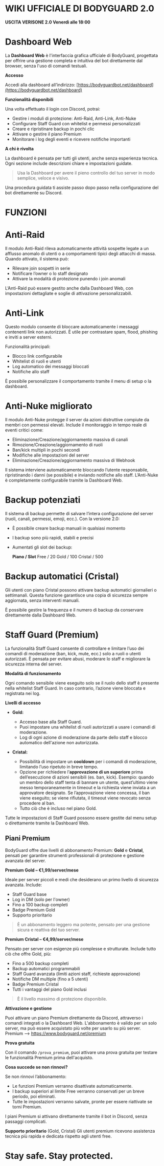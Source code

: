 # WIKI UFFICIALE DI BODYGUARD 2.0

**USCITA VERISONE 2.0 Venerdì alle 18:00**

# **Dashboard Web**

La **Dashboard Web** è l'interfaccia grafica ufficiale di BodyGuard, progettata per offrire una gestione completa e intuitiva del bot direttamente dal browser, senza l'uso di comandi testuali.

**Accesso**

Accedi alla dashboard all’indirizzo: [https://bodyguardbot.net/dashboard](https://bodyguardbot.net/dashboard)

**Funzionalità disponibili**

Una volta effettuato il login con Discord, potrai:

* Gestire i moduli di protezione: Anti-Raid, Anti-Link, Anti-Nuke
* Configurare Staff Guard con whitelist e permessi personalizzati
* Creare e ripristinare backup in pochi clic
* Attivare o gestire il piano Premium
* Monitorare i log degli eventi e ricevere notifiche importanti

**A chi è rivolta**

La dashboard è pensata per tutti gli utenti, anche senza esperienza tecnica. Ogni sezione include descrizioni chiare e impostazioni guidate.

> Usa la Dashboard per avere il pieno controllo del tuo server in modo semplice, veloce e visivo.

Una procedura guidata ti assiste passo dopo passo nella configurazione del bot direttamente su Discord.

# FUNZIONI

# **Anti-Raid**

Il modulo Anti-Raid rileva automaticamente attività sospette legate a un afflusso anomalo di utenti o a comportamenti tipici degli attacchi di massa. Quando attivato, il sistema può:

* Rilevare join sospetti in serie
* Notificare l’owner o lo staff designato
* Attivare la modalità di protezione punendo i join anomali

L’Anti-Raid può essere gestito anche dalla Dashboard Web, con impostazioni dettagliate e soglie di attivazione personalizzabili.

# **Anti-Link**

Questo modulo consente di bloccare automaticamente i messaggi contenenti link non autorizzati. È utile per contrastare spam, flood, phishing e inviti a server esterni.

Funzionalità principali:

* Blocco link configurabile
* Whitelist di ruoli e utenti
* Log automatico dei messaggi bloccati
* Notifiche allo staff

È possibile personalizzare il comportamento tramite il menu di setup o la dashboard.

# **Anti-Nuke migliorato**

Il modulo Anti-Nuke protegge il server da azioni distruttive compiute da membri con permessi elevati. Include il monitoraggio in tempo reale di eventi critici come:

* Eliminazione/Creazione/aggiornamento massiva di canali
* Rimozione/Creazione/aggiornamento di ruoli
* Ban/kick multipli in pochi secondi
* Modifiche alle impostazioni del server
* Eliminazione/Creazione/aggiornamento massiva di Webhook

Il sistema interviene automaticamente bloccando l’utente responsabile, ripristinando i danni (se possibile) e inviando notifiche allo staff.
L’Anti-Nuke è completamente configurabile tramite la Dashboard Web.

# **Backup potenziati**

Il sistema di backup permette di salvare l’intera configurazione del server (ruoli, canali, permessi, emoji, ecc.). Con la versione 2.0:

* È possibile creare backup manuali in qualsiasi momento
* I backup sono più rapidi, stabili e precisi
* Aumentati gli slot dei backup:

  **Piano   /  Slot**
    Free    /  20
    Gold    /  100
    Cristal  /  500

# **Backup automatici** (Cristal)

Gli utenti con piano Cristal possono attivare backup automatici giornalieri o settimanali. Questa funzione garantisce una copia di sicurezza sempre aggiornata, senza interventi manuali.

È possibile gestire la frequenza e il numero di backup da conservare direttamente dalla Dashboard Web.

# **Staff Guard** (Premium)

La funzionalità Staff Guard consente di controllare e limitare l’uso dei comandi di moderazione (ban, kick, mute, ecc.) solo a ruoli o utenti autorizzati. È pensata per evitare abusi, moderare lo staff e migliorare la sicurezza interna del server.

**Modalità di funzionamento**

Ogni comando sensibile viene eseguito solo se il ruolo dello staff è presente nella whitelist Staff Guard. In caso contrario, l’azione viene bloccata e registrata nei log.

**Livelli di accesso**

* **Gold:**

  * Accesso base alla Staff Guard.
  * Puoi impostare una whitelist di ruoli autorizzati a usare i comandi di moderazione.
  * Log di ogni azione di moderazione da parte dello staff e blocco automatico dell'azione non autorizzata.

* **Cristal:**
  * Possibilità di impostare un **cooldown** per i comandi di moderazione, limitando l’uso ripetuto in breve tempo.
  * Opzione per richiedere l’**approvazione di un superiore** prima dell’esecuzione di azioni sensibili (es. ban, kick).
    Esempio: quando un membro dello staff tenta di bannare un utente, quest’ultimo viene messo temporaneamente in timeout e la richiesta viene inviata a un approvatore designato. Se l’approvazione viene concessa, il ban viene eseguito; se viene rifiutata, il timeout viene revocato senza procedere al ban.
  * Tutto ciò che è incluso nel piano Gold.

Tutte le impostazioni di Staff Guard possono essere gestite dal menu setup o direttamente tramite la Dashboard Web.

## Piani Premium

BodyGuard offre due livelli di abbonamento Premium: **Gold** e **Cristal**, pensati per garantire strumenti professionali di protezione e gestione avanzata del server.

**Premium Gold – €1,99/server/mese**

Ideale per server piccoli e medi che desiderano un primo livello di sicurezza avanzata. Include:

* Staff Guard base
* Log in DM (solo per l'owner)
* Fino a 100 backup completi
* Badge Premium Gold
* Supporto prioritario

> È un abbonamento leggero ma potente, pensato per una gestione sicura e reattiva del tuo server.

**Premium Cristal – €4,99/server/mese**

Pensato per server con esigenze più complesse e strutturate. Include tutto ciò che offre Gold, più:

* Fino a 500 backup completi
* Backup automatici programmabili
* Staff Guard avanzata (limiti azioni staff, richieste approvazione)
* Notifiche DM multiple (fino a 5 utenti)
* Badge Premium Cristal
* Tutti i vantaggi del piano Gold inclusi

> È il livello massimo di protezione disponibile.

**Attivazione e gestione**

Puoi attivare un piano Premium direttamente da Discord, attraverso i comandi integrati o la Dashboard Web. L'abbonamento è valido per un solo server, ma può essere acquistato più volte per usarlo su più server.
Premium --> https://www.bodyguard.net/premium

**Prova gratuita**

Con il comando `/prova_premium`, puoi attivare una prova gratuita per testare le funzionalità Premium prima dell'acquisto.

**Cosa succede se non rinnovi?**

Se non rinnovi l’abbonamento:

* Le funzioni Premium verranno disattivate automaticamente.
* I backup superiori al limite Free verranno conservati per un breve periodo, poi eliminati.
* Tutte le impostazioni verranno salvate, pronte per essere riattivate se torni Premium.

I piani Premium si attivano direttamente tramite il bot in Discord, senza passaggi complicati.

**Supporto prioritario** (Gold, Cristal)
Gli utenti premium ricevono assistenza tecnica più rapida e dedicata rispetto agli utenti free.

# Stay safe. Stay protected.




